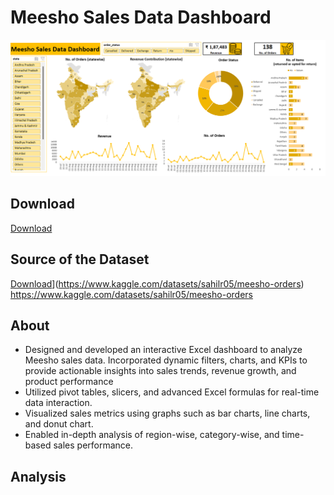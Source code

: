 # Meesho Sales Data Dashboard
![Meesho Sales Data Dashboard](https://github.com/arindam-bhunia/Meesho-Sales-Data-Dashboard/blob/main/Meesho%20Preview.png)

## Download 
[Download](https://github.com/arindam-bhunia/Meesho-Sales-Data-Dashboard/blob/main/Meesho%20Sales%20Data%20Dashboard.xlsx)

## Source of the Dataset
[Download](https://www.kaggle.com/datasets/sahilr05/meesho-orders)](https://www.kaggle.com/datasets/sahilr05/meesho-orders)
https://www.kaggle.com/datasets/sahilr05/meesho-orders

## About
- Designed and developed an interactive Excel dashboard to analyze Meesho sales data. Incorporated dynamic filters, charts, and KPIs to provide actionable insights into sales trends, revenue growth, and product performance
- Utilized pivot tables, slicers, and advanced Excel formulas for real-time data interaction.
- Visualized sales metrics using graphs such as bar charts, line charts, and donut chart.
- Enabled in-depth analysis of region-wise, category-wise, and time-based sales performance.

## Analysis

